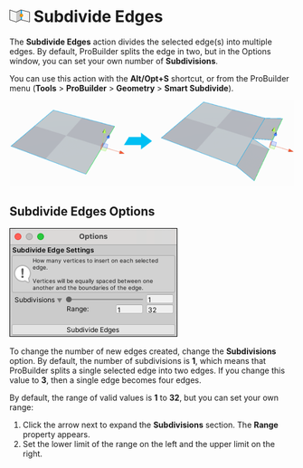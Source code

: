 # ![Subdivide Edge icon](images/icons/Edge_Subdivide.png) Subdivide Edges

The __Subdivide Edges__ action divides the selected edge(s) into multiple edges. By default, ProBuilder splits the edge in two, but in the Options window, you can set your own number of __Subdivisions__.

You can use this action with the **Alt/Opt+S** shortcut, or from the ProBuilder menu (**Tools** > **ProBuilder** > **Geometry** > **Smart Subdivide**).

![Split edge, then extrude them separately](images/SubdivideEdge_Example.png)



## Subdivide Edges Options

![Subdivide Edges options](images/Edge_Subdivide_props.png)

To change the number of new edges created, change the __Subdivisions__ option. By default, the number of subdivisions is **1**, which means that ProBuilder splits a single selected edge into two edges. If you change this value to **3**, then a single edge becomes four edges.

By default, the range of valid values is **1** to **32**, but you can set your own range:

1. Click the arrow next to expand the **Subdivisions** section. The **Range** property appears.
2. Set the lower limit of the range on the left and the upper limit on the right.
